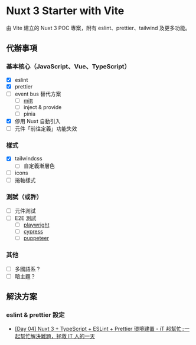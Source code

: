 # Nuxt 3 Starter with Vite

由 Vite 建立的 Nuxt 3 POC 專案，附有 eslint、prettier、tailwind 及更多功能。

## 代辦事項

### 基本核心（JavaScript、Vue、TypeScript）

- [x] eslint
- [x] prettier
- [ ] event bus 替代方案
  - [ ] [mitt](https://github.com/developit/mitt)
  - [ ] inject & provide
  - [ ] pinia
- [x] 停用 Nuxt 自動引入
- [ ] 元件「前往定義」功能失效

### 樣式

- [x] tailwindcss
  - [ ] 自定義漸層色
- [ ] icons
- [ ] 捲軸樣式

### 測試（或許）

- [ ] 元件測試
- [ ] E2E 測試
  - [ ] [playwright](https://playwright.dev)
  - [ ] [cypress](https://www.cypress.io)
  - [ ] [puppeteer](https://github.com/puppeteer/puppeteer)

### 其他

- [ ] 多國語系？
- [ ] 暗主題？

## 解決方案

### eslint & prettier 設定

- [[Day 04] Nuxt 3 + TypeScript + ESLint + Prettier 環境建置 - iT 邦幫忙::一起幫忙解決難題，拯救 IT 人的一天](https://ithelp.ithome.com.tw/articles/10293758)
